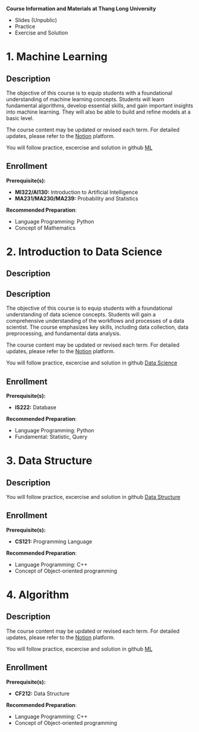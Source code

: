 **Course Information and Materials at Thang Long University**

- Slides (Unpublic)
- Practice
- Exercise and Solution


# 1. Machine Learning


## Description
The objective of this course is to equip students with a foundational understanding of machine learning concepts. Students will learn fundamental algorithms, develop essential skills, and gain important insights into machine learning. They will also be able to build and refine models at a basic level. 

The course content may be updated or revised each term. For detailed updates, please refer to the [Notion](https://global-letter-0a7.notion.site/Syllabus-Machine-Learning-281ccfd4d4164f408caea005c7e438c4?pvs=74) platform.

You will follow practice, excercise and solution in github [ML](./machine_learning/)

## Enrollment

**Prerequisite(s):** 
- **MI322/AI130:** Introduction to Artificial Intelligence
- **MA231/MA230/MA239:** Probability and Statistics

**Recommended Preparation**: 

- Language Programming: Python 
- Concept of Mathematics 

# 2. Introduction to Data Science

## Description

## Description
The objective of this course is to equip students with a foundational understanding of data science concepts. Students will gain a comprehensive understanding of the workflows and processes of a data scientist. The course emphasizes key skills, including data collection, data preprocessing, and fundamental data analysis.

The course content may be updated or revised each term. For detailed updates, please refer to the [Notion](https://global-letter-0a7.notion.site/Syllabus-Data-Science-8c956bb29ad24acea81d824555987f63?pvs=74) platform.

You will follow practice, excercise and solution in github [Data Science](./intro_DS/)

## Enrollment

**Prerequisite(s):** 
- **IS222:** Database

**Recommended Preparation**: 

- Language Programming: Python
- Fundamental: Statistic, Query


# 3. Data Structure

## Description

You will follow practice, excercise and solution in github [Data Structure](./data_structure/)

## Enrollment

**Prerequisite(s):** 
- **CS121:** Programming Language

**Recommended Preparation**: 

- Language Programming: C++ 
- Concept of Object-oriented programming 


# 4. Algorithm

## Description


The course content may be updated or revised each term. For detailed updates, please refer to the [Notion](https://global-letter-0a7.notion.site/Syllabus-Machine-Learning-281ccfd4d4164f408caea005c7e438c4?pvs=74) platform.

You will follow practice, excercise and solution in github [ML](./machine_learning/)

## Enrollment

**Prerequisite(s):** 
- **CF212:** Data Structure

**Recommended Preparation**: 

- Language Programming: C++ 
- Concept of Object-oriented programming 
